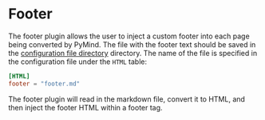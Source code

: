 # Footer
The footer plugin allows the user to inject a custom footer into each page being converted by PyMind. The file with the
footer text should be saved in the [configuration file directory](configuration) directory. The name of the file is
specified in the configuration file under the `HTML` table:

```toml
[HTML]
footer = "footer.md"
```

The footer plugin will read in the markdown file, convert it to HTML, and then inject the footer HTML within a footer
tag.
